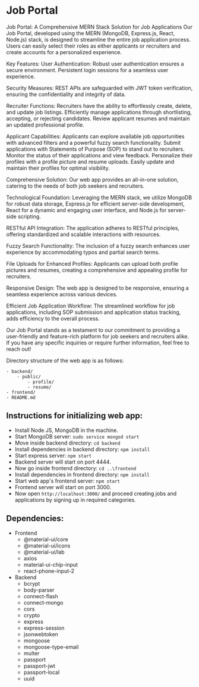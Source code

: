 # Job Portal

Job Portal: A Comprehensive MERN Stack Solution for Job Applications
Our Job Portal, developed using the MERN (MongoDB, Express.js, React, Node.js) stack, is designed to streamline the entire job application process. Users can easily select their roles as either applicants or recruiters and create accounts for a personalized experience.

Key Features:
User Authentication:
Robust user authentication ensures a secure environment.
Persistent login sessions for a seamless user experience.

Security Measures:
REST APIs are safeguarded with JWT token verification, ensuring the confidentiality and integrity of data.

Recruiter Functions:
Recruiters have the ability to effortlessly create, delete, and update job listings.
Efficiently manage applications through shortlisting, accepting, or rejecting candidates.
Review applicant resumes and maintain an updated professional profile.

Applicant Capabilities:
Applicants can explore available job opportunities with advanced filters and a powerful fuzzy search functionality.
Submit applications with Statements of Purpose (SOP) to stand out to recruiters.
Monitor the status of their applications and view feedback.
Personalize their profiles with a profile picture and resume uploads.
Easily update and maintain their profiles for optimal visibility.

Comprehensive Solution:
Our web app provides an all-in-one solution, catering to the needs of both job seekers and recruiters.

Technological Foundation:
Leveraging the MERN stack, we utilize MongoDB for robust data storage, Express.js for efficient server-side development, React for a dynamic and engaging user interface, and Node.js for server-side scripting.

RESTful API Integration:
The application adheres to RESTful principles, offering standardized and scalable interactions with resources.

Fuzzy Search Functionality:
The inclusion of a fuzzy search enhances user experience by accommodating typos and partial search terms.

File Uploads for Enhanced Profiles:
Applicants can upload both profile pictures and resumes, creating a comprehensive and appealing profile for recruiters.

Responsive Design:
The web app is designed to be responsive, ensuring a seamless experience across various devices.

Efficient Job Application Workflow:
The streamlined workflow for job applications, including SOP submission and application status tracking, adds efficiency to the overall process.

Our Job Portal stands as a testament to our commitment to providing a user-friendly and feature-rich platform for job seekers and recruiters alike. If you have any specific inquiries or require further information, feel free to reach out!

Directory structure of the web app is as follows:

```
- backend/
    - public/
        - profile/
        - resume/
- frontend/
- README.md
```

## Instructions for initializing web app:

- Install Node JS, MongoDB in the machine.
- Start MongoDB server: `sudo service mongod start`
- Move inside backend directory: `cd backend`
- Install dependencies in backend directory: `npm install`
- Start express server: `npm start`
- Backend server will start on port 4444.
- Now go inside frontend directory: `cd ..\frontend`
- Install dependencies in frontend directory: `npm install`
- Start web app's frontend server: `npm start`
- Frontend server will start on port 3000.
- Now open `http://localhost:3000/` and proceed creating jobs and applications by signing up in required categories.

## Dependencies:

- Frontend
  - @material-ui/core
  - @material-ui/icons
  - @material-ui/lab
  - axios
  - material-ui-chip-input
  - react-phone-input-2
- Backend
  - bcrypt
  - body-parser
  - connect-flash
  - connect-mongo
  - cors
  - crypto
  - express
  - express-session
  - jsonwebtoken
  - mongoose
  - mongoose-type-email
  - multer
  - passport
  - passport-jwt
  - passport-local
  - uuid